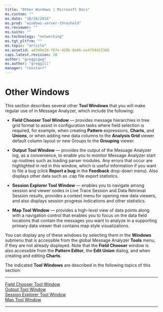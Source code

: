 ```yaml
---
title: "Other Windows | Microsoft Docs"
ms.custom: ""
ms.date: "10/26/2016"
ms.prod: "windows-server-threshold"
ms.reviewer: ""
ms.suite: ""
ms.technology: "networking"
ms.tgt_pltfrm: ""
ms.topic: "article"
ms.assetid: a4349e2d-f67e-428b-8e0b-ee4754422368
caps.latest.revision: 30
author: "greggigwg"
ms.author: "greggill"
manager: "ronstarr"
---
```


# Other Windows

This section describes several other **Tool Windows** that you will make regular use of in Message Analyzer, which include the following:  
  
-   **Field Chooser Tool Window** — provides message hierarchies in tree grid format to assist in configuration tasks where field selection is required, for example, when creating **Pattern** expressions, **Charts**, and **Unions**, or when adding new data columns to the **Analysis Grid** viewer default column layout or new Groups to the **Grouping** viewer.  
  
-   **Output Tool Window** — provides the output of the Message Analyzer log, as a convenience, to enable you to monitor Message Analyzer start up routines such as loading parser modules. Any errors that occur are highlighted in red in this window, which is useful information if you want to file a bug (click **Report a bug** in the **Feedback** drop-down menu). Also displays other data such as .cap file export statistics.  
  
-   **Session Explorer Tool Window** — enables you to navigate among session and viewer nodes in Live Trace Session and Data Retrieval Session results, provides a context menu for opening new data viewers, and also displays session progress indications and other statistics.  
  
-   **Map Tool Window** — provides a high-level view of data points along with a navigation control that enables you to focus on the data field locations that contain the messages you want to analyze in a supporting primary data viewer that contains map style visualizations.  
  
 You can display any of these windows by selecting them in the **Windows** submenu that is accessible from the global Message Analyzer **Tools** menu, if they are not already displayed. Note that the **Field Chooser** window is also accessible from the **Pattern Editor**, the **Edit Union** dialog, and when creating and editing **Charts**.  
  
 The indicated **Tool Windows** are described in the following topics of this section:  
  
---  
  
[Field Chooser Tool Window](field-chooser-tool-window.md)   
[Output Tool Window](output-tool-window.md)   
[Session Explorer Tool Window](session-explorer-tool-window.md)   
[Map Tool Window](map-tool-window.md)   

---